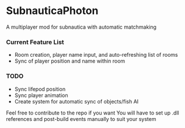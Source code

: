 # SubnauticaPhoton
A multiplayer mod for subnautica with automatic matchmaking

### Current Feature List
- Room creation, player name input, and auto-refreshing list of rooms
- Sync of player position and name within room

### TODO
- Sync lifepod position
- Sync player animation
- Create system for automatic sync of objects/fish AI

Feel free to contribute to the repo if you want
You will have to set up .dll references and post-build events manually to suit your system
